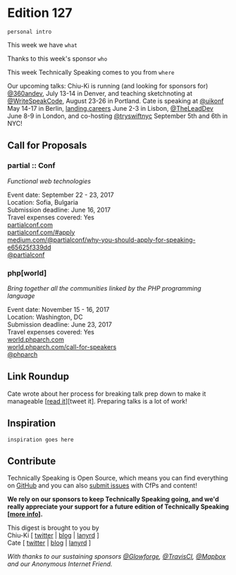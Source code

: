 # Edition 127

`personal intro`

This week we have `what`

Thanks to this week's sponsor `who`

This week Technically Speaking comes to you from `where`

Our upcoming talks: Chiu-Ki is running (and looking for sponsors for) [@360andev](http://twitter.com/360andev), July 13-14 in Denver, and teaching sketchnoting at [@WriteSpeakCode](https://twitter.com/WriteSpeakCode), August 23-26 in Portland. Cate is speaking at [@uikonf](http://twitter.com/uikonf) May 14-17 in Berlin, [landing.careers](https://landing.careers/) June 2-3 in Lisbon, [@TheLeadDev](http://twitter.com/theleaddev) June 8-9 in London, and co-hosting [@tryswiftnyc](http://twitter.com/tryswiftnyc) September 5th and 6th in NYC!


## Call for Proposals

### partial :: Conf
*Functional web technologies*

Event date: September 22 - 23, 2017  
Location: Sofia, Bulgaria  
Submission deadline: June 16, 2017  
Travel expenses covered: Yes  
[partialconf.com](http://partialconf.com)  
[partialconf.com/#apply](http://partialconf.com/#apply)  
[medium.com/@partialconf/why-you-should-apply-for-speaking-e65625f339dd](https://medium.com/@partialconf/why-you-should-apply-for-speaking-e65625f339dd)  
[@partialconf](https://twitter.com/partialconf)


### php[world]
*Bring together all the communities linked by the PHP programming language*

Event date: November 15 - 16, 2017  
Location: Washington, DC  
Submission deadline: June 23, 2017  
Travel expenses covered: Yes  
[world.phparch.com](https://world.phparch.com/)  
[world.phparch.com/call-for-speakers](https://world.phparch.com/call-for-speakers/)  
[@phparch](https://twitter.com/phparch)


## Link Roundup

Cate wrote about her process for breaking talk prep down to make it manageable [[read it](https://cate.blog/2017/05/25/preparing-a-talk-in-pieces/)][tweet it]. Preparing talks is a lot of work!

## Inspiration

`inspiration goes here`  

## Contribute

Technically Speaking is Open Source, which means you can find everything on [GitHub](https://github.com/catehstn/technically-speaking/) and you can also [submit issues](https://github.com/catehstn/technically-speaking/issues/new) with CfPs and content!

**We rely on our sponsors to keep Technically Speaking going, and we'd really appreciate your support for a future edition of Technically Speaking [[more info](http://www.techspeak.email/sponsorship/)].**  


This digest is brought to you by  
Chiu-Ki [ [twitter](https://twitter.com/chiuki) | [blog](http://blog.sqisland.com/) | [lanyrd](http://lanyrd.com/profile/chiuki/) ]  
Cate [ [twitter](https://twitter.com/catehstn) | [blog](http://www.cate.blog/) | [lanyrd](http://lanyrd.com/profile/catehstn/) ]

*With thanks to our sustaining sponsors [@Glowforge](http://twitter.com/glowforge), [@TravisCI](http://twitter.com/travisci), [@Mapbox](http://twitter.com/mapbox) and our Anonymous Internet Friend.*
